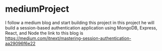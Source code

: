 # mediumProject
I follow a medium blog and start building this project in this project he will build  a session-based authentication application using MongoDB, Express, React, and Node
the link to this blog is https://medium.com/itnext/mastering-session-authentication-aa29096f6e22
